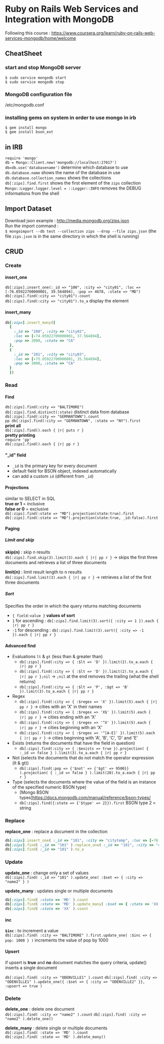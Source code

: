 # Ruby on Rails Web Services and Integration with MongoDB

Following this course : <https://www.coursera.org/learn/ruby-on-rails-web-services-mongodb/home/welcome>


## CheatSheet

### start and stop MongoDB server
`$ sudo service mongodb start`  
`$ sudo service mongodb stop`

### MongoDB configuration file 
/etc/mongodb.conf

### installing gems on system in order to use mongo in irb
`$ gem install mongo`  
`$ gem install bson_ext`

## in IRB
`require 'mongo'`  
`db = Mongo::Client.new('mongodb://localhost:27017')`  
`db=db.use('databasename')` determine which database to use  
`db.database.name` shows the name of the database in use  
`db.database.collection_names` shows the collections  
`db[:zips].find.first` shows the first element of the `zips` collection  
`Mongo::Logger.logger.level = ::Logger::INFO` removes the DEBUG informations from the shell  

## Import Dataset
Download json example : <http://media.mongodb.org/zips.json>  
Run the import command :  
`$ mongoimport --db test --collection zips --drop --file zips.json` (the file `zips.json` is in the same directory in which the shell is running)

## CRUD

### Create

#### insert_one
`db[:zips].insert_one(:_id => "100", :city => "city01", :loc => [-76.05922700000001, 39.564894], :pop => 4678, :state => "MD")`  
`db[:zips].find(:city => "city01").count`  
`db[:zips].find(:city => "city01").to_a` display the element

#### insert_many
``` ruby
db[:zips].insert_many([
  { 
    :_id => "200", :city => "city02", 
    :loc => [-74.05922700000001, 37.564894], 
    :pop => 2000, :state => "CA"
  },
  {
    :_id => "201", :city => "city03", 
    :loc => [-75.05922700000001, 35.564894], 
    :pop => 3000, :state => "CA"
  }
  ])
```

### Read

#### Find
`db[:zips].find(:city => "BALTIMORE")`  
`db[:zips].find.distinct(:state)` distinct data from database  
`db[:zips].find(:city => "GERMANTOWN").count`  
`pp db[:zips].find(:city => "GERMANTOWN", :state => "NY").first`  
__print all__  
`db[:zips].find().each { |r| puts r }`  
__pretty printing__  
`require 'pp'`  
`db[:zips].find().each { |r| pp r }`

#### "_id" field
- `_id` is the primary key for every document
- default field for BSON object, indexed automatically
- can add a custom `id` (different from `_id`)
  
#### Projections
similar to SELECT in SQL  
__true or 1__ = inclusive  
__false or 0__ = exclusive  
`db[:zips].find(:state => "MD").projection(state:true).first`  
`db[:zips].find(:state => "MD").projection(state:true, _id:false).first`

#### Paging

##### Limit and skip
__skip(n)__ : skip n results  
`db[:zips].find.skip(3).limit(3).each { |r| pp r }` -> skips the first three documents and retrieves a list of three documents

__limit(n)__ : limit result length to n results  
`db[:zips].find.limit(3).each { |r| pp r }` -> retrieves a list of the first three documents

##### Sort
Specifies the order in which the query returns matching documents
- `{ field:value }`
__values of sort__  
- `1` for ascending : `db[:zips].find.limit(3).sort({ :city => 1 }).each { |r| pp r }`
- `-1` for descending : `db[:zips].find.limit(3).sort({ :city => -1 }).each { |r| pp r }`


#### Advanced find

- Evaluations `lt` & `gt` (less than & greater than)
  - `db[:zips].find(:city => { :$lt => 'D' }).limit(2).to_a.each { |r| pp r }`
  - `db[:zips].find(:city => { :$lt => 'D' }).limit(2).to_a.each { |r| pp r };nil` -> `;nil` at the end removes the trailing (what the shell returns)
  - `db[:zips].find(:city => { :$lt => 'P', :$gt => 'B' }).limit(3).to_a.each { |r| pp r }`
- Regex
  - `db[:zips].find(:city => { :$regex => 'X' }).limit(5).each { |r| pp r }` -> cities with an 'X' in their names
  - `db[:zips].find(:city => { :$regex => 'X$' }).limit(5).each { |r| pp r }` -> cities ending with an 'X'
  - `db[:zips].find(:city => { :$regex => '^X' }).limit(5).each { |r| pp r }` -> cities beginning with an 'X'
  - `db[:zips].find(:city => { :$regex => '^[A-E]' }).limit(5).each { |r| pp r }` -> cities beginning with 'A', 'B', 'C', 'D' and 'E'
- Exists (returns the documents that have the field in question)
  - `db[:zips].find(:city => { :$exists => true }).projection( { :_id => false } ).limit(3).to_a.each { |r| pp r }`
- Not (selects the documents that do not match the operator expression (lt & gt))
  - `db[:zips].find(:pop => {'$not' => {'$gt' => 9500}} ).projection( { :_id => false } ).limit(20).to_a.each { |r| pp r }`
- Type (selects the documents where the value of the field is an instance of the specified numeric BSON type)
  - [Mongo BSON types]<https://docs.mongodb.com/manual/reference/bson-types/>
  - `db[:zips].find({:state => {'$type' => 2}}).first` BSON type 2 = string


### Replace
__replace_one__ : replace a document in the collection

```ruby
db[:zips].insert_one( :_id => "101", :city => "citytemp", :loc => [-76.05922700000001, 39.564894], :pop => 4678, :state => "MD" )
db[:zips].find( :_id => "101" ).replace_one( :_id => "101", :city => "city02", :loc => [-78.22, 36.22], :pop => 2000, :state => "MD" ) 
db[:zips].find( :_id => "101" ).to_a
```

### Update
__update_one__ : change only a set of values  
`db[:zips].find( :_id => "101" ).update_one( :$set => { :city => "name2" } )`

__update_many__ : updates single or multiple documents
```ruby
db[:zips].find( :state => 'MD' ).count
db[:zips].find( :state => 'MD' ).update_many( :$set => { :state => 'XX' } )
db[:zips].find( :state => 'XX' ).count
```
#### inc
__`$inc`__ : to increment a value  
`db[:zips].find( :city => "BALTIMORE" ).first.update_one( :$inc => { pop: 1000 } )` increments the value of pop by 1000

#### Upsert
if upsert is __true__ and __no__ document matches the query criteria, update() inserts a single document

`db[:zips].find( :city => "ODENVILLE1" ).count`
`db[:zips].find( :city => "ODENVILLE1" ).update_one({ :$set => { :city => "ODENVILLE2" }}, :upsert => true )`

### Delete
__delete_one__ : delete one document  
`db[:zips].find( :city => "name2" ).count`
`db[:zips].find( :city => "name2" ).delete_one()`

__delete_many__ : delete single or multiple documents  
`db[:zips].find( :state => 'MD' ).count`  
`db[:zips].find( :state => 'MD' ).delete_many()`

